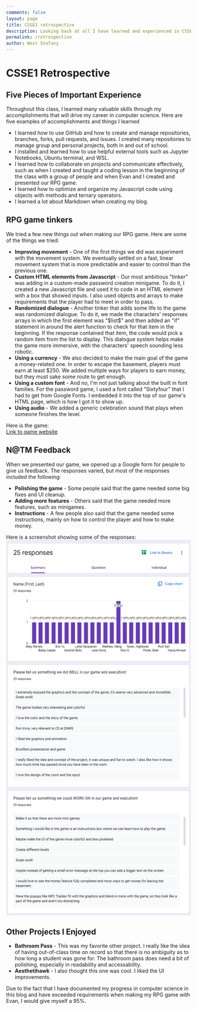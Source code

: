 ```yaml
---
comments: false
layout: page
title: CSSE1 retrospective
description: Looking back at all I have learned and experienced in CSSE1 trimester 2.
permalink: /retrospective
author: West Stefany
---
```

<h1>CSSE1 Retrospective</h1>
<h2>Five Pieces of Important Experience</h2>
<p>Throughout this class, I learned many valuable skills through my accomplishments that will drive my career in computer science. Here are five examples of accomplishments and things I learned</p> 
<ul>
    <li>I learned how to use GitHub and how to create and manage repositories, branches, forks, pull requests, and issues. I created many repositories to manage group and personal projects, both in and out of school.</li>
    <li>I installed and learned how to use helpful external tools such as Jupyter Notebooks, Ubuntu terminal, and WSL.</li>
    <li>I learned how to collaborate on projects and communicate effectively, such as when I created and taught a coding lesson in the beginning of the class with a group of people and when Evan and I created and presented our RPG game.</li>
    <li>I learned how to optimize and organize my Javascript code using objects with methods and ternary operators.</li>
    <li>I learned a lot about Markdown when creating my blog.</li>
</ul>
<h2>RPG game tinkers</h2>
We tried a few new things out when making our RPG game. Here are some of the things we tried:
<ul>
    <li><strong>Improving movement</strong> - One of the first things we did was experiment with the movement system. We eventually settled on a fast, linear movement system that is more predictable and easier to control than the previous one.</li>
    <li><strong>Custom HTML elements from Javascript</strong> - Our most ambitious "tinker" was adding in a custom-made password creation minigame. To do it, I created a new Javascript file and used it to code in an HTML element with a box that showed inputs. I also used objects and arrays to make requirements that the player had to meet in order to pass.</li>
    <li><strong>Randomized dialogue</strong> - Another tinker that adds some life to the game was randomized dialogue. To do it, we made the characters' responses arrays in which the first element was "$list$" and then added an "if" statement in around the alert function to check for that item in the beginning. If the response contained that item, the code would pick a random item from the list to display. This dialogue system helps make the game more immersive, with the characters' speech sounding less robotic.</li>
    <li><strong>Using a currency</strong> - We also decided to make the main goal of the game a money-related one. In order to escape the basement, players must earn at least $250. We added multiple ways for players to earn money, but they must sake some route to get enough.</li>
    <li><strong>Using a custom font</strong> - And no, I'm not just talking about the built in font families. For the password game, I used a font called "Sixtyfour" that I had to get from Google Fonts. I embedded it into the top of our game's HTML page, which is how I got it to show up.</li>
    <li><strong>Using audio</strong> - We added a generic celebration sound that plays when someone finishes the level.</li>
</ul>
Here is the game:
<br><a href="https://evansvetina.github.io/discordBasementSimulator/">Link to game website</a><br>
<h2>N@TM Feedback</h2>
<p>When we presented our game, we opened up a Google form for people to give us feedback. The responses varied, but most of the responses included the following:</p>
<ul>
    <li><strong>Polishing the game</strong> - Some people said that the game needed some big fixes and UI cleanup.</li>
    <li><strong>Adding more features</strong> - Others said that the game needed more features, such as minigames.</li>
    <li><strong>Instructions</strong> - A few people also said that the game needed some instructions, mainly on how to control the player and how to make money.</li>
</ul>
Here is a screenshot showing some of the responses:
<img src="navigation/image.png">
<h2>Other Projects I Enjoyed</h2>
<ul>
    <li><strong>Bathroom Pass</strong> - This was my favorite other project. I really like the idea of having out-of-class time on record so that there is no ambiguity as to how long a student was gone for. The bathroom pass does need a bit of polishing, especially in readability and accessability.</li>
    <li><strong>Aesthetihawk</strong> - I also thought this one was cool. I liked the UI improvements.</li>
</ul>
<p>Due to the fact that I have documented my progress in computer science in this blog and have exceeded requirements when making my RPG game with Evan, I would give myself a 95%.</p>